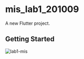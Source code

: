 # mis_lab1_201009

A new Flutter project.

## Getting Started
![lab1-mis](https://github.com/atanasovskas/FlutterLab1/assets/117315637/4fde1825-d17c-402b-88b8-6de8972ae586)



